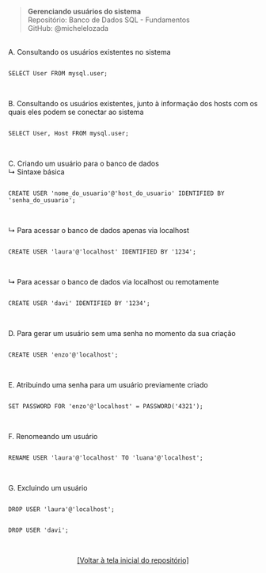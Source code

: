 > **Gerenciando usuários do sistema**  
> Repositório: Banco de Dados SQL - Fundamentos  
> GitHub: @michelelozada
&nbsp;
     
&nbsp;  
A. Consultando os usuários existentes no sistema

```mysql

SELECT User FROM mysql.user;
```

&nbsp;  

B. Consultando os usuários existentes, junto à informação dos hosts com os quais eles podem se conectar ao sistema

```mysql

SELECT User, Host FROM mysql.user;
```

&nbsp;  

C. Criando um usuário para o banco de dados  
↳ Sintaxe básica  
```mysql

CREATE USER 'nome_do_usuario'@'host_do_usuario' IDENTIFIED BY 'senha_do_usuario';
```

&nbsp;  

↳ Para acessar o banco de dados apenas via localhost
```mysql

CREATE USER 'laura'@'localhost' IDENTIFIED BY '1234';
```

&nbsp;  

↳ Para acessar o banco de dados via localhost ou remotamente 
```mysql

CREATE USER 'davi' IDENTIFIED BY '1234';
```

&nbsp;  

D. Para gerar um usuário sem uma senha no momento da sua criação  
```mysql

CREATE USER 'enzo'@'localhost';
```

&nbsp;  

E. Atribuindo uma senha para um usuário previamente criado  
```mysql

SET PASSWORD FOR 'enzo'@'localhost' = PASSWORD('4321');
```

&nbsp;  

F. Renomeando um usuário  
```mysql

RENAME USER 'laura'@'localhost' TO 'luana'@'localhost'; 
```

&nbsp;  

G. Excluindo um usuário  
```mysql

DROP USER 'laura'@'localhost';
```
```mysql

DROP USER 'davi';
```

&nbsp;

<div align="center">
<a href="https://github.com/michelelozada/SQL-Study-Notes">[Voltar à tela inicial do repositório]</a>
</div>